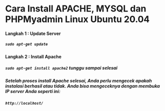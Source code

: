 # Cara Install APACHE, MYSQL dan PHPMyadmin Linux Ubuntu 20.04

#### Langkah 1 : Update Server
##### ```sudo apt-get update```
#### Langkah 2 : Install Apache
##### ``` sudo apt-get install apache2 ``` tunggu sampai selesai
##### Setelah proses install Apache selesai, Anda perlu mengecek apakah instalasi berhasil atau tidak. Anda bisa mengeceknya dengan membuka IP server Anda seperti ini:
##### ``` http://localhost/ ```
